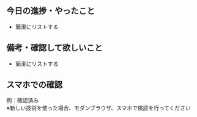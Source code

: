 ## 今日の進捗・やったこと
- 簡潔にリストする
## 備考・確認して欲しいこと
- 簡潔にリストする
## スマホでの確認
例：確認済み  
※新しい技術を使った場合、モダンブラウザ、スマホで検証を行ってください
